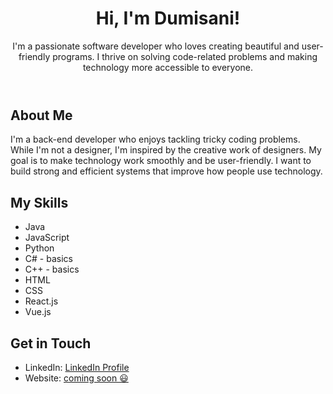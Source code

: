 <!DOCTYPE html>
<html>
<head>
  <meta charset="UTF-8">
  <link rel="stylesheet" href="https://raw.githubusercontent.com/sindresorhus/github-markdown-themes/master/github-dark/github-dark.css">
</head>
<body>

<header>
  <h1>Hi, I'm Dumisani!</h1>
  <p>I'm a passionate software developer who loves creating beautiful and user-friendly programs. I thrive on solving code-related problems and making technology more accessible to everyone.</p>
</header>

<section id="about">
  <h2>About Me</h2>
  <p>I'm a back-end developer who enjoys tackling tricky coding problems. While I'm not a designer, I'm inspired by the creative work of designers. My goal is to make technology work smoothly and be user-friendly. I want to build strong and efficient systems that improve how people use technology.</p>
</section>


<section id="skills">
  <h2>My Skills</h2>
  <ul>
    <li>Java</li>
    <li>JavaScript</li>
    <li>Python</li>
    <li>C# - basics</li>
    <li>C++ - basics</li>
    <li>HTML</li>
    <li>CSS</li>
    <li>React.js</li>
    <li>Vue.js</li>
    <!-- Feel free to add more skills as needed -->
  </ul>
</section>
<!--
<section id="projects">
  <h2>My Projects</h2>
  <ul>
    <li><a href="[Link to Project 1]">Project 1 Name</a> - A user-friendly web app for [describe the purpose]</li>
    <li><a href="[Link to Project 2]">Project 2 Name</a> - An elegant mobile application that [brief description]</li>
    <li><a href="[Link to Project 3]">Project 3 Name</a> - A coding challenge solution that demonstrates my problem-solving skills</li>
  </ul>
</section>
-->

<section id="contact">
  <h2>Get in Touch</h2>
  <!-- <p>If you share my passion for creating beautiful software and have exciting projects or opportunities, please don't hesitate to reach out:</p> -->
  <ul>
    <li>LinkedIn: <a href="https://linkedin.com/in/dumisani-mbonani-6119231a2">LinkedIn Profile</a></li>
    <li>Website: <a href="[Your GitHub Profile URL]">coming soon 😃</a></li>
  </ul>
</section>

</body>
</html>
